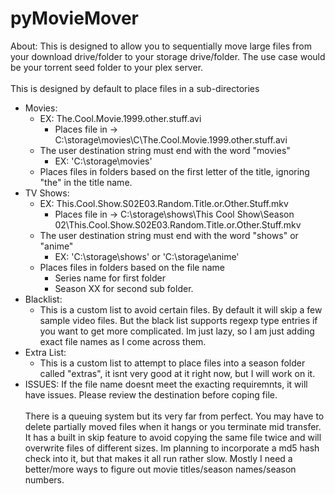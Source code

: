# pyMovieMover
About: This is designed to allow you to sequentially move large files from your download drive/folder to your storage drive/folder. The use case would be your torrent seed folder to your plex server.
<br><br>
 This is designed by default to place files in a sub-directories
 - Movies:
   - EX: The.Cool.Movie.1999.other.stuff.avi
     - Places file in -> C:\storage\movies\C\The.Cool.Movie.1999.other.stuff.avi
   - The user destination string must end with the word "movies"
     - EX: 'C:\storage\movies'
   - Places files in folders based on the first letter of the title, ignoring "the" in the title name.
 - TV Shows:
   - EX: This.Cool.Show.S02E03.Random.Title.or.Other.Stuff.mkv
     - Places file in -> C:\storage\shows\This Cool Show\Season 02\This.Cool.Show.S02E03.Random.Title.or.Other.Stuff.mkv
   - The user destination string must end with the word "shows" or "anime"
     - EX: 'C:\storage\shows' or 'C:\storage\anime'
   - Places files in folders based on the file name
     - Series name for first folder
     - Season XX for second sub folder.
 - Blacklist:
    - This is a custom list to avoid certain files. By default it will skip a few sample video files. But the black list supports regexp type entries if you want to get more complicated. Im just lazy, so I am just adding exact file names as I come across them.
 - Extra List:
   - This is a custom list to attempt to place files into a season folder called "extras", it isnt very good at it right now, but I will work on it.
 - ISSUES: If the file name doesnt meet the exacting requiremnts, it will have issues. Please review the destination before coping file.
 <br><br>
 There is a queuing system but its very far from perfect. You may have to delete partially moved files when it hangs or you terminate mid transfer. It has a built in skip feature to avoid copying the same file twice and will overwrite files of different sizes. Im planning to incorporate a md5 hash check into it, but that makes it all run rather slow. Mostly I need a better/more ways to figure out movie titles/season names/season numbers.
